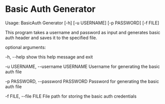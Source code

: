 # Basic Auth Generator

Usage: BasicAuth Generator [-h] [-u USERNAME] [-p PASSWORD] [-f FILE]

This program takes a username and password as input and generates basic auth
header and saves it to the specified file.

optional arguments:

  -h, --help  show this help message and exit

  -u USERNAME, --username USERNAME  Username for generating the basic auth file

  -p PASSWORD, --password PASSWORD  Password for generating the basic auth file

  -f FILE, --file FILE  File path for storing the basic auth credentials

